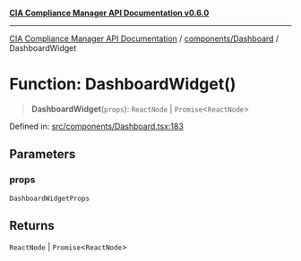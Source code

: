 [**CIA Compliance Manager API Documentation v0.6.0**](../../../README.md)

***

[CIA Compliance Manager API Documentation](../../../modules.md) / [components/Dashboard](../README.md) / DashboardWidget

# Function: DashboardWidget()

> **DashboardWidget**(`props`): `ReactNode` \| `Promise`\<`ReactNode`\>

Defined in: [src/components/Dashboard.tsx:183](https://github.com/Hack23/cia-compliance-manager/blob/32fe683007dd7fe1aa6b244d2353e60fab4f51de/src/components/Dashboard.tsx#L183)

## Parameters

### props

`DashboardWidgetProps`

## Returns

`ReactNode` \| `Promise`\<`ReactNode`\>
